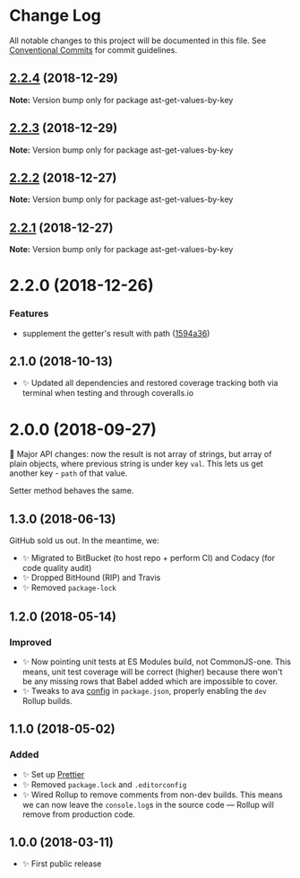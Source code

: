 # Change Log

All notable changes to this project will be documented in this file.
See [Conventional Commits](https://conventionalcommits.org) for commit guidelines.

## [2.2.4](https://bitbucket.org/codsen/codsen/src/master/packages/ast-get-values-by-key/compare/ast-get-values-by-key@2.2.3...ast-get-values-by-key@2.2.4) (2018-12-29)

**Note:** Version bump only for package ast-get-values-by-key





## [2.2.3](https://bitbucket.org/codsen/codsen/src/master/packages/ast-get-values-by-key/compare/ast-get-values-by-key@2.2.2...ast-get-values-by-key@2.2.3) (2018-12-29)

**Note:** Version bump only for package ast-get-values-by-key





## [2.2.2](https://bitbucket.org/codsen/codsen/src/master/packages/ast-get-values-by-key/compare/ast-get-values-by-key@2.2.1...ast-get-values-by-key@2.2.2) (2018-12-27)

**Note:** Version bump only for package ast-get-values-by-key





## [2.2.1](https://bitbucket.org/codsen/codsen/src/master/packages/ast-get-values-by-key/compare/ast-get-values-by-key@2.2.0...ast-get-values-by-key@2.2.1) (2018-12-27)

**Note:** Version bump only for package ast-get-values-by-key





# 2.2.0 (2018-12-26)


### Features

* supplement the getter's result with path ([1594a36](https://bitbucket.org/codsen/codsen/src/master/packages/ast-get-values-by-key/commits/1594a36))





## 2.1.0 (2018-10-13)

- ✨ Updated all dependencies and restored coverage tracking both via terminal when testing and through coveralls.io

# 2.0.0 (2018-09-27)

🔨 Major API changes: now the result is not array of strings, but array of plain objects, where previous string is under key `val`. This lets us get another key - `path` of that value.

Setter method behaves the same.

## 1.3.0 (2018-06-13)

GitHub sold us out. In the meantime, we:

- ✨ Migrated to BitBucket (to host repo + perform CI) and Codacy (for code quality audit)
- ✨ Dropped BitHound (RIP) and Travis
- ✨ Removed `package-lock`

## 1.2.0 (2018-05-14)

### Improved

- ✨ Now pointing unit tests at ES Modules build, not CommonJS-one. This means, unit test coverage will be correct (higher) because there won't be any missing rows that Babel added which are impossible to cover.
- ✨ Tweaks to ava [config](https://github.com/avajs/ava/blob/master/docs/recipes/es-modules.md) in `package.json`, properly enabling the `dev` Rollup builds.

## 1.1.0 (2018-05-02)

### Added

- ✨ Set up [Prettier](https://prettier.io)
- ✨ Removed `package.lock` and `.editorconfig`
- ✨ Wired Rollup to remove comments from non-dev builds. This means we can now leave the `console.log`s in the source code — Rollup will remove from production code.

## 1.0.0 (2018-03-11)

- ✨ First public release
